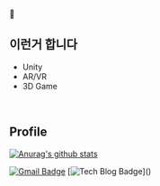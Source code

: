 🤔
## 이런거 합니다
- Unity
- AR/VR
- 3D Game
<br>

## Profile

[![Anurag's github stats](https://github-readme-stats.vercel.app/api?username=unlucky-peace )](https://github.com/anuraghazra/github-readme-stats)

[![Gmail Badge](https://img.shields.io/badge/Gmail-d14836?style=flat-square&logo=Gmail&logoColor=white&link=mailto:uaidoaein@gmail.com)](mailto:uaidoaein@gmail.com)
[![Tech Blog Badge](https://img.shields.io/badge/-Tech%20blog-black?style=flat-square&logo=github&link="")]()
<!--
**unlucky-peace/unlucky-peace** is a ✨ _special_ ✨ repository because its `README.md` (this file) appears on your GitHub profile.

Here are some ideas to get you started:

- 🔭 I’m currently working on ...
- 🌱 I’m currently learning ...
- 👯 I’m looking to collaborate on ...
- 🤔 I’m looking for help with ...
- 💬 Ask me about ...
- 📫 How to reach me: ...
- 😄 Pronouns: ...
- ⚡ Fun fact: ...
-->
